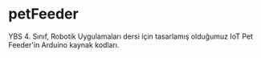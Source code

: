 # petFeeder
YBS 4. Sınıf, Robotik Uygulamaları dersi için tasarlamış olduğumuz IoT Pet Feeder'in Arduino kaynak kodları.
